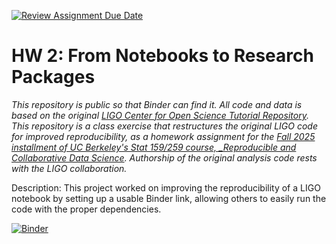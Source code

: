 [![Review Assignment Due Date](https://classroom.github.com/assets/deadline-readme-button-22041afd0340ce965d47ae6ef1cefeee28c7c493a6346c4f15d667ab976d596c.svg)](https://classroom.github.com/a/y12QcJaO)
# HW 2: From Notebooks to Research Packages

_This repository is public so that Binder can find it. All code and data is based on the original [LIGO Center for Open Science Tutorial Repository](https://github.com/losc-tutorial/LOSC_Event_tutorial). This repository is a class exercise that restructures the original LIGO code for improved reproducibility, as a homework assignment for the [Fall 2025 installment of UC Berkeley's Stat 159/259 course, _Reproducible and Collaborative Data Science](https://ucb-stat-159-f25.github.io/site/). Authorship of the original analysis code rests with the LIGO collaboration._

Description: This project worked on improving the reproducibility of a LIGO notebook by setting up a usable Binder link, allowing others to easily run the code with the proper dependencies.

[![Binder](https://mybinder.org/badge_logo.svg)](https://hub.gesis.mybinder.org/user/ucb-stat-159-f2-w-2-aniketkamat-4c7euzyr/lab/tree/LOSC_Event_tutorial.ipynb)

